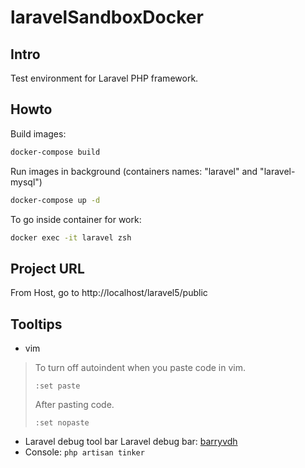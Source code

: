 # laravelSandboxDocker
## Intro
Test environment for Laravel PHP framework.
## Howto
Build images:
```bash
docker-compose build
```
Run images in background (containers names: "laravel" and "laravel-mysql")
```bash
docker-compose up -d
```
To go inside container for work:
```bash
docker exec -it laravel zsh
```
## Project URL
From Host, go to http://localhost/laravel5/public
## Tooltips
* vim
> To turn off autoindent when you paste code in vim.
> ```vim
> :set paste
> ```
> After pasting code.
> ```vim
> :set nopaste
> ```
* Laravel debug tool bar
Laravel debug bar: [barryvdh](https://github.com/barryvdh/laravel-debugbar)
* Console: `php artisan tinker`
